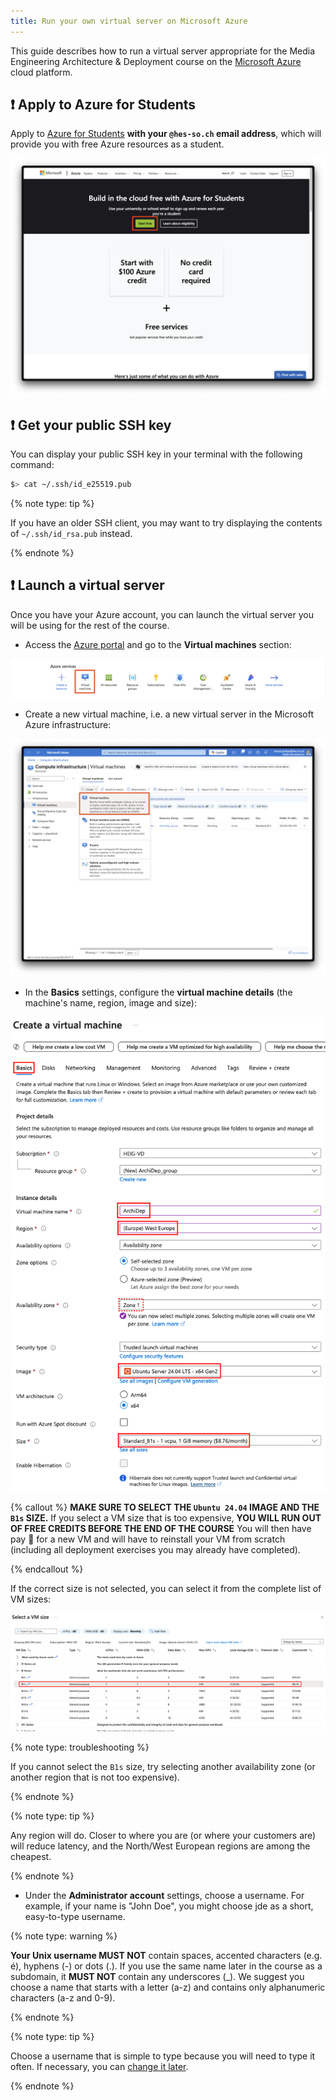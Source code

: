 ```yaml
---
title: Run your own virtual server on Microsoft Azure
---
```


This guide describes how to run a virtual server appropriate for the Media
Engineering Architecture & Deployment course on the [Microsoft Azure][microsoft-azure] cloud platform.

## :exclamation: Apply to Azure for Students

Apply to [Azure for Students][azure-for-students]
**with your `@hes-so.ch` email address**, which will provide you with free
Azure resources as a student.

![Azure for Students Landing Page](images/azure-for-students-signup.png)

## :exclamation: Get your public SSH key

You can display your public SSH key in your terminal with the following command:

```bash
$> cat ~/.ssh/id_e25519.pub
```

{% note type: tip %}

If you have an older SSH client, you may want to try displaying the contents of `~/.ssh/id_rsa.pub` instead.

{% endnote %}

## :exclamation: Launch a virtual server

Once you have your Azure account, you can launch the virtual server you will be using for the rest of the course.

- Access the [Azure portal][azure-portal] and go to the **Virtual machines** section:

![Azure Portal](images/azure-portal-menu.png)

- Create a new virtual machine, i.e. a new virtual server in the Microsoft Azure infrastructure:

![Azure: Create a new virtual machine](images/azure-create-vm.png)

- In the **Basics** settings, configure the **virtual machine details** (the machine's name, region, image and size):

![Azure: VM instance details](images/azure-vm-instance-details.png)

{% callout %}
**MAKE SURE TO SELECT THE `Ubuntu 24.04` IMAGE AND THE `B1s` SIZE.** If you select a VM size that is too expensive, **YOU WILL RUN OUT OF FREE CREDITS BEFORE THE END OF THE COURSE** You will then have pay 💸 for a new VM and will have to reinstall your VM from scratch (including all deployment exercises you may already have completed).

{% endcallout %}

If the correct size is not selected, you can select it from the complete list of VM sizes:

![Azure: virtual machine size](images/azure-vm-size.png)

{% note type: troubleshooting %}

If you cannot select the `B1s` size, try selecting another availability zone (or another region that is not too expensive).

{% endnote %}

{% note type: tip %}

Any region will do. Closer to where you are (or where your customers are) will reduce latency, and the North/West European regions are among the cheapest.

{% endnote %}

- Under the **Administrator account** settings, choose a username. For example, if your name is "John Doe", you might choose jde as a short, easy-to-type username.

{% note type: warning %}

**Your Unix username MUST NOT** contain spaces, accented characters (e.g. é), hyphens (-) or dots (.). If you use the same name later in the course as a subdomain, it **MUST NOT** contain any underscores (\_). We suggest you choose a name that starts with a letter (a-z) and contains only alphanumeric characters (a-z and 0-9).

{% endnote %}

{% note type: tip %}

Choose a username that is simple to type because you will need to type it often. If necessary, you can [change it later][sysadmin-cheatsheet].

{% endnote %}

[azure-for-students]: https://azure.microsoft.com/en-us/free/students/
[azure-portal]: https://portal.azure.com
[microsoft-azure]: https://azure.microsoft.com
[sysadmin-cheatsheet]: ../701-sysadmin-cheatsheet/

